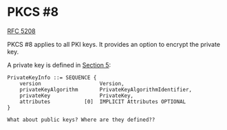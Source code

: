 # PKCS #8

[RFC 5208](https://datatracker.ietf.org/doc/html/rfc5208)

PKCS #8 applies to all PKI keys. It provides an option to encrypt the private key.

A private key is defined in [Section 5](https://datatracker.ietf.org/doc/html/rfc5208#section-5):

```
PrivateKeyInfo ::= SEQUENCE {
    version                   Version,
    privateKeyAlgorithm       PrivateKeyAlgorithmIdentifier,
    privateKey                PrivateKey,
    attributes           [0]  IMPLICIT Attributes OPTIONAL
}
```

```admonish question title="Public keys"
What about public keys? Where are they defined??
```

